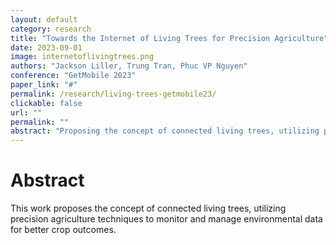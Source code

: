 ```yaml
---
layout: default
category: research
title: "Towards the Internet of Living Trees for Precision Agriculture"
date: 2023-09-01
image: internetoflivingtrees.png
authors: "Jackson Liller, Trung Tran, Phuc VP Nguyen"
conference: "GetMobile 2023"
paper_link: "#"
permalink: /research/living-trees-getmobile23/
clickable: false
url: ""
permalink: ""
abstract: "Proposing the concept of connected living trees, utilizing precision agriculture techniques to monitor and manage environmental data for better crop outcomes."
---
```


# Abstract

This work proposes the concept of connected living trees, utilizing precision agriculture techniques to monitor and manage environmental data for better crop outcomes.
